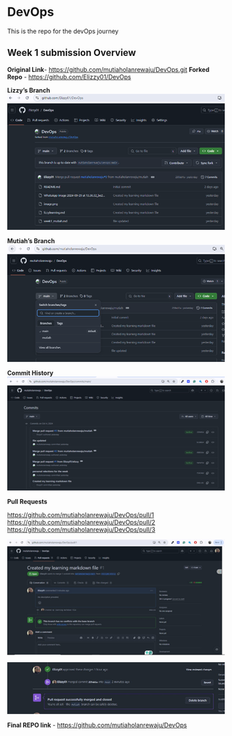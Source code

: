 # DevOps
This is the repo for the devOps journey

## Week 1 submission Overview

**Original Link**- https://github.com/mutiaholanrewaju/DevOps.git
**Forked Repo** - https://github.com/Elizzy01/DevOps

**Lizzy’s Branch**
![alt text](image-2.png) 

**Mutiah’s Branch**
![alt text](image-1.png)

**Commit History**
![alt text](image-3.png)

**Pull Requests**

https://github.com/mutiaholanrewaju/DevOps/pull/1
https://github.com/mutiaholanrewaju/DevOps/pull/2
https://github.com/mutiaholanrewaju/DevOps/pull/3

![alt text](<WhatsApp Image 2024-10-04 at 12.04.33_d12d812a.jpg>)

![alt text](<WhatsApp Image 2024-10-04 at 19.32.50_0daf5b16.jpg>)

**Final REPO link** - https://github.com/mutiaholanrewaju/DevOps



